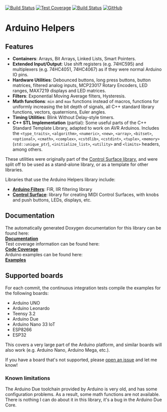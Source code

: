 [![Build Status](https://github.com/tttapa/Arduino-Helpers/workflows/CI%20Tests/badge.svg#)](https://github.com/tttapa/Arduino-Helpers/actions)
[![Test Coverage](https://img.shields.io/endpoint?url=https://raw.githubusercontent.com/tttapa/Arduino-Helpers/master/docs/Coverage/shield.io.coverage.json)](https://tttapa.github.io/Arduino-Helpers/Coverage/index.html)
[![Build Status](https://travis-ci.org/tttapa/Arduino-Helpers.svg#?branch=master)](https://travis-ci.org/tttapa/Arduino-Helpers)
[![GitHub](https://img.shields.io/github/stars/tttapa/Arduino-Helpers?label=GitHub&logo=github)](https://github.com/tttapa/Arduino-Helpers)

# Arduino Helpers

## Features

- **Containers**: Arrays, Bit Arrays, Linked Lists, Smart Pointers.
- **Extended Input/Output**: Use shift registers (e.g. 74HC595) and multiplexers
  (e.g. 74HC4051, 74HC4067) as if they were normal Arduino IO pins.
- **Hardware Utilities**: Debounced buttons, long press buttons, button 
  matrices, filtered analog inputs, MCP23017 Rotary Encoders, LED ranges, 
  MAX7219 displays and LED matrices.
- **Filters**: Exponential Moving Average filters, Hysteresis.
- **Math functions**: `min` and `max` functions instead of macros, functions
  for uniformly increasing the bit depth of signals, all C++ standard library 
  functions, vectors, quaternions, Euler angles.
- **Timing Utilities**: Blink Without Delay-style timers.
- **C++ STL Implementation** (partial): Some useful parts of the C++ Standard
  Template Library, adapted to work on AVR Arduinos. Includes the 
  `<type_traits>`, `<algorithm>`, `<numeric>`, `<new>`, `<array>`, `<bitset>`, 
  `<optional>`, `<cmath>`, `<complex>`, `<cstdlib>`, `<cstdint>`, `<tuple>`,
  `<memory>` (`std::unique_ptr`), `<initialize_list>`, `<utility>` and 
  `<limits>` headers, among others.

These utilities were originally part of the
[Control Surface library](https://github.com/tttapa/Control-Surface),
and were split off to be used as a stand-alone library, or as a template for 
other libraries.

Libraries that use the Arduino Helpers library include:
- [**Arduino Filters**](https://github.com/tttapa/Arduino-Filters):
  FIR, IIR filtering library
- [**Control Surface**](https://github.com/tttapa/Control-Surface):
  library for creating MIDI Control Surfaces, with knobs and push buttons, 
  LEDs, displays, etc.

## Documentation

The automatically generated Doxygen documentation for this library can be found 
here:  
[**Documentation**](https://tttapa.github.io/Arduino-Helpers/Doxygen/index.html)  
Test coverage information can be found here:  
[**Code Coverage**](https://tttapa.github.io/Arduino-Helpers/Coverage/index.html)  
Arduino examples can be found here:  
[**Examples**](https://tttapa.github.io/Arduino-Helpers/Doxygen/examples.html)

## Supported boards

For each commit, the continuous integration tests compile the examples for the
following boards:

- Arduino UNO
- Arduino Leonardo
- Teensy 3.2
- Arduino Due
- Arduino Nano 33 IoT
- ESP8266
- ESP32

This covers a very large part of the Arduino platform, and similar boards will
also work (e.g. Arduino Nano, Arduino Mega, etc.).

If you have a board that's not supported, please 
[open an issue](https://github.com/tttapa/Arduino-Helpers/issues/new)
and let me know!

### Known limitations

The Arduino Due toolchain provided by Arduino is very old, and has some 
configuration problems. As a result, some math functions are not available.  
There is nothing I can do about it in this library, it's a bug in the Arduino 
Due Core.